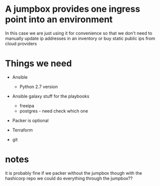 # A jumpbox provides one ingress point into an environment

In this case we are just using it for convenience so that we don't need to manually update ip addresses in an inventory or buy static public ips from cloud providers

# Things we need

- Ansible
  - Python 2.7 version

- Ansible galaxy stuff for the playbooks
  - freeipa
  - postgres - need check which one

- Packer is optional

- Terraform

- git

# notes

it is probably fine if we packer without the jumpbox
though with the hashicorp repo we could do everything through the jumpbox??